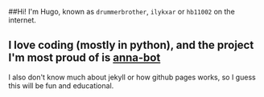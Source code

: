 ##Hi!
I'm Hugo, known as `drummerbrother`, `ilykxar` or `hb11002` on the internet.

I love coding (mostly in python), and the project I'm most proud of is [anna-bot](https://github.com/drummersbrother/anna-bot)
-----
I also don't know much about jekyll or how github pages works, so I guess this will be fun and educational.
